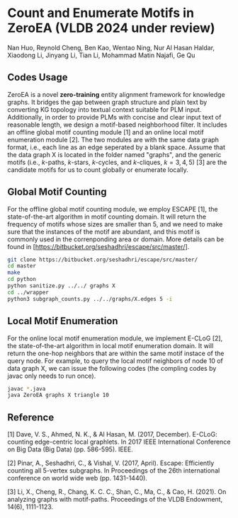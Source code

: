 # Count and Enumerate Motifs in ZeroEA (VLDB 2024 under review)
Nan Huo, Reynold Cheng, Ben Kao, Wentao Ning, Nur Al Hasan Haldar, Xiaodong Li, Jinyang Li, Tian Li, Mohammad Matin Najafi, Ge Qu  

## Codes Usage
ZeroEA is a novel **zero-training** entity alignment framework for knowledge graphs. It bridges the gap between graph structure and plain text by converting KG topology into textual context suitable for PLM input. Additionally, in order to provide PLMs with concise and clear input text of reasonable length, we design a motif-based neighborhood filter. It includes an offline global motif counting module [1] and an online local motif enumeration module [2]. The two modules are with the same data graph format, i.e., each line as an edge seperated by a blank space. Assume that the data graph X is located in the folder named "graphs", and the generic motifs (i.e., $k$-paths, $k$-stars, $k$-cycles, and $k$-cliques, $k=3, 4, 5$) [3] are the candidate motifs for us to count globally or enumerate locally. 

## Global Motif Counting
For the offline global motif counting module, we employ ESCAPE [1], the state-of-the-art algorithm in motif counting domain. It will return the frequency of motifs whose sizes are smaller than 5, and we need to make sure that the instances of the motif are abundant, and this motif is commonly used in the correnponding area or domain. More details can be found in [https://bitbucket.org/seshadhri/escape/src/master/].

```bash
git clone https://bitbucket.org/seshadhri/escape/src/master/
cd master
make
cd python
python sanitize.py ../../ graphs X
cd ../wrapper
python3 subgraph_counts.py ../../graphs/X.edges 5 -i
```

## Local Motif Enumeration

For the online local motif enumeration module, we implement E-CLoG [2], the state-of-the-art algorithm in local motif enumeration domain. It will return the one-hop neighbors that are within the same motif instace of the query node. For example, to query the local motif neighbors of node 10 of data graph X, we can issue the following codes (the compling codes by javac only needs to run once).
```bash
javac *.java
java ZeroEA graphs X triangle 10
```


## Reference
[1] Dave, V. S., Ahmed, N. K., & Al Hasan, M. (2017, December). E-CLoG: counting edge-centric local graphlets. In 2017 IEEE International Conference on Big Data (Big Data) (pp. 586-595). IEEE.  

[2] Pinar, A., Seshadhri, C., & Vishal, V. (2017, April). Escape: Efficiently counting all 5-vertex subgraphs. In Proceedings of the 26th international conference on world wide web (pp. 1431-1440).

[3] Li, X., Cheng, R., Chang, K. C. C., Shan, C., Ma, C., & Cao, H. (2021). On analyzing graphs with motif-paths. Proceedings of the VLDB Endowment, 14(6), 1111-1123.
